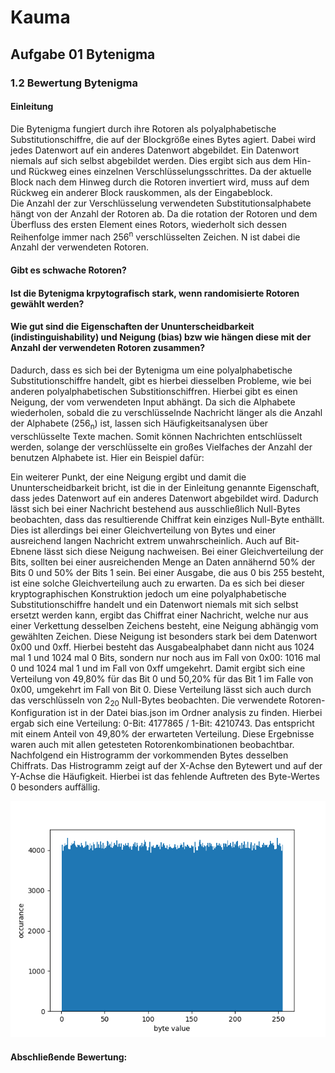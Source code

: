 # Kauma

## Aufgabe 01 Bytenigma

### 1.2 Bewertung Bytenigma

#### Einleitung

Die Bytenigma fungiert durch ihre Rotoren als polyalphabetische Substitutionschiffre, die auf der Blockgröße eines Bytes agiert. Dabei wird jedes Datenwort auf ein anderes Datenwort abgebildet. Ein Datenwort niemals auf sich selbst abgebildet werden. Dies ergibt sich aus dem Hin- und Rückweg eines einzelnen Verschlüsselungsschrittes. Da der aktuelle Block nach dem Hinweg durch die Rotoren invertiert wird, muss auf dem Rückweg ein anderer Block rauskommen, als der Eingabeblock.  
Die Anzahl der zur Verschlüsselung verwendeten Substitutionsalphabete hängt von der Anzahl der Rotoren ab. Da die rotation der Rotoren und dem Überfluss des ersten Element eines Rotors, wiederholt sich dessen Reihenfolge immer nach 256<sup>n</sup> verschlüsselten Zeichen. N ist dabei die Anzahl der verwendeten Rotoren. 

#### Gibt es schwache Rotoren?



#### Ist die Bytenigma krpytografisch stark, wenn randomisierte Rotoren gewählt werden?
 





#### Wie gut sind die Eigenschaften der Ununterscheidbarkeit (indistinguishability) und Neigung (bias) bzw wie hängen diese mit der Anzahl der verwendeten Rotoren zusammen?

Dadurch, dass es sich bei der Bytenigma um eine polyalphabetische Substitutionschiffre handelt, gibt es hierbei diesselben Probleme, wie bei anderen polyalphabetischen Substitionschiffren. Hierbei gibt es einen Neigung, der vom verwendeten Input abhängt. Da sich die Alphabete wiederholen, sobald die zu verschlüsselnde Nachricht länger als die Anzahl der Alphabete (256<sub>n</sub>) ist, lassen sich Häufigkeitsanalysen über verschlüsselte Texte machen. Somit können Nachrichten entschlüsselt werden, solange der verschlüsselte ein großes Vielfaches der Anzahl der benutzen Alphabete ist. Hier ein Beispiel dafür: 


Ein weiterer Punkt, der eine Neigung ergibt und damit die Ununterscheidbarkeit bricht, ist die in der Einleitung genannte Eigenschaft, dass jedes Datenwort auf ein anderes Datenwort abgebildet wird. Dadurch lässt sich bei einer Nachricht bestehend aus ausschließlich Null-Bytes beobachten, dass das resultierende Chiffrat kein einziges Null-Byte enthällt. Dies ist allerdings bei einer Gleichverteilung von Bytes und einer ausreichend langen Nachricht extrem unwahrscheinlich. Auch auf Bit-Ebnene lässt sich diese Neigung nachweisen. 
Bei einer Gleichverteilung der Bits, sollten bei einer ausreichenden Menge an Daten annähernd 50% der Bits 0 und 50% der Bits 1 sein. Bei einer Ausgabe, die aus 0 bis 255 besteht, ist eine solche Gleichverteilung auch zu erwarten. Da es sich bei dieser kryptographischen Konstruktion jedoch um eine polyalphabetische Substitutionschiffre handelt und ein Datenwort niemals mit sich selbst ersetzt werden kann, ergibt das Chiffrat einer Nachricht, welche nur aus einer Verkettung desselben Zeichens besteht, eine Neigung abhängig vom gewählten Zeichen. 
Diese Neigung ist besonders stark bei dem Datenwort 0x00 und 0xff. Hierbei besteht das Ausgabealphabet dann nicht aus 1024 mal 1 und 1024 mal 0 Bits, sondern nur noch aus im Fall von 0x00: 1016 mal 0 und 1024 mal 1 und im Fall von 0xff umgekehrt. Damit ergibt sich eine Verteilung von 49,80% für das Bit 0 und 50,20% für das Bit 1 im Falle von 0x00, umgekehrt im Fall von Bit 0. Diese Verteilung lässt sich auch durch das verschlüsseln von 2<sub>20</sub> Null-Bytes beobachten. Die verwendete Rotoren-Konfiguration ist in der Datei bias.json im Ordner analysis zu finden. Hierbei ergab sich eine Verteilung: 0-Bit: 4177865 / 1-Bit: 4210743. Das entspricht mit einem Anteil von 49,80% der erwarteten Verteilung. Diese Ergebnisse waren auch mit allen getesteten Rotorenkombinationen beobachtbar. Nachfolgend ein Histrogramm der vorkommenden Bytes desselben Chiffrats. Das Histrogramm zeigt auf der X-Achse den Bytewert und auf der Y-Achse die Häufigkeit. Hierbei ist das fehlende Auftreten des Byte-Wertes 0 besonders auffällig.

![bias_histogram](./analysis/nullbytes_histogram.png)
#### Abschließende Bewertung:
